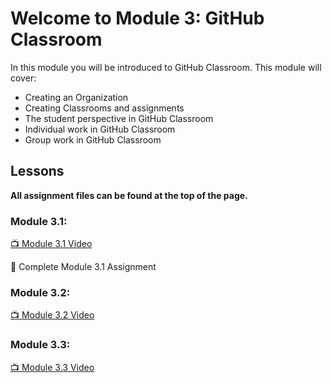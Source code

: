 # Welcome to Module 3: GitHub Classroom

In this module you will be introduced to GitHub Classroom. This module will cover:

* Creating an Organization
* Creating Classrooms and assignments
* The student perspective in GitHub Classroom
* Individual work in GitHub Classroom
* Group work in GitHub Classroom

## Lessons

**All assignment files can be found at the top of the page.**

### Module 3.1:

[:tv: Module 3.1 Video](https://youtu.be/JWyAp5EtaTU)

:notebook: Complete Module 3.1 Assignment

### Module 3.2: 

[:tv: Module 3.2 Video](https://youtu.be/1oXv_hECP4s)

### Module 3.3: 

[:tv: Module 3.3 Video](https://youtu.be/zfHVLTGKSZ0)
